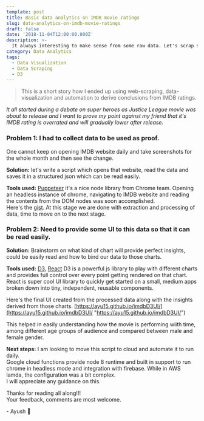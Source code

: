 ```yaml
---
template: post
title: Basic data analytics on IMDB movie ratings
slug: data-analytics-on-imdb-movie-ratings
draft: false
date: '2018-11-04T12:00:00.000Z'
description: >-
  It always interesting to make sense from some raw data. Let's scrap some data from IMDB and then create visualizations from it, which will help us derive some insights about those movies...
category: Data Analytics
tags:
  - Data Visualization
  - Data Scraping
  - D3
---
```


> This is a short story how I ended up using web-scraping, data-visualization and automation to derive conclusions from IMDB ratings.

*It all started during a debate on super heroes as Justice League movie was about to release and I want to prove my point against my friend that it's IMDB rating is overrated and will gradually lower after release.*

### Problem 1: I had to collect data to be used as proof.
One cannot keep on opening IMDB website daily and take screenshots for the whole month and then see the change.

**Solution:** let's write a script which opens that website, read the data and saves it in a structured json which can be read easily.

**Tools used:** [Puppeteer](https://github.com/GoogleChrome/puppeteer "Puppeteer") it's a nice node library from Chrome team. Opening an headless instance of chrome, navigating to IMDB website and reading the contents from the DOM nodes was soon accomplished.  
Here's the [gist](https://gist.github.com/ayu15/7356cb1df9001f2438f406dbde549400 "gist").
At this stage we are done with extraction and processing of data, time to move on to the next stage.

### Problem 2: Need to provide some UI to this data so that it can be read easily.
**Solution:** Brainstorm on what kind of chart will provide perfect insights, could be easily read and how to bind our data to those charts.

**Tools used:** [D3](https://d3js.org/ "D3"), [React](https://reactjs.org/ "React")
D3 is a powerful js library to play with different charts and provides full control over every point getting rendered on that chart.  
React is super cool UI library to quickly get started on a small, medium apps broken down into tiny, independent, reusable components.

Here's the final UI created from the processed data along with the insights derived from those charts. [https://ayu15.github.io/imdbD3UI/](https://ayu15.github.io/imdbD3UI/ "https://ayu15.github.io/imdbD3UI/")

This helped in easily understanding how the movie is performing wiith time, among different age groups of audience and compared between male and female gender.

**Next steps:**
I am looking to move this script to cloud and automate it to run daily.  
Google cloud functions provide node 8 runtime and built in support to run chrome in headless mode and integration with firebase. While in AWS lamda, the configuration was a bit complex.  
I will appreciate any guidance on this.

Thanks for reading all along!!!  
Your feedback, comments are most welcome.

\- Ayush 🙂
